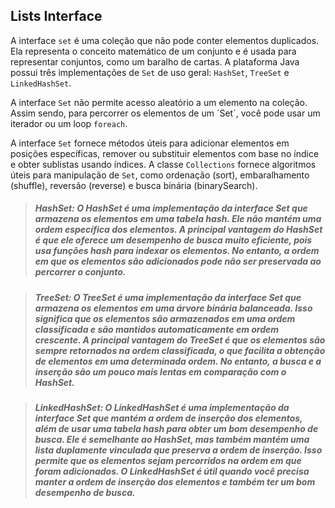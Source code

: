 ## Lists Interface

A interface `set` é uma coleção que não pode conter elementos duplicados. Ela representa o conceito matemático de um conjunto e é usada para representar conjuntos, como um baralho de cartas.
A plataforma Java possui três implementações de `Set` de uso geral: `HashSet`, `TreeSet` e `LinkedHashSet`.

A interface `Set` não permite acesso aleatório a um elemento na coleção. Assim sendo, para percorrer os elementos de um ´Set´, você pode usar um iterador ou um loop `foreach`.

A interface `Set` fornece métodos úteis para adicionar elementos em posições específicas, remover ou substituir elementos com base no índice e obter sublistas usando índices.
A classe `Collections` fornece algoritmos úteis para manipulação de `Set`, como ordenação (sort), embaralhamento (shuffle), reversão (reverse) e busca binária (binarySearch).

> ##### *HashSet*: O HashSet é uma implementação da interface Set que armazena os elementos em uma tabela hash. Ele não mantém uma ordem específica dos elementos. A principal vantagem do HashSet é que ele oferece um desempenho de busca muito eficiente, pois usa funções hash para indexar os elementos. No entanto, a ordem em que os elementos são adicionados pode não ser preservada ao percorrer o conjunto.

> ##### *TreeSet*: O TreeSet é uma implementação da interface Set que armazena os elementos em uma árvore binária balanceada. Isso significa que os elementos são armazenados em uma ordem classificada e são mantidos automaticamente em ordem crescente. A principal vantagem do TreeSet é que os elementos são sempre retornados na ordem classificada, o que facilita a obtenção de elementos em uma determinada ordem. No entanto, a busca e a inserção são um pouco mais lentas em comparação com o HashSet.

> ##### *LinkedHashSet*: O LinkedHashSet é uma implementação da interface Set que mantém a ordem de inserção dos elementos, além de usar uma tabela hash para obter um bom desempenho de busca. Ele é semelhante ao HashSet, mas também mantém uma lista duplamente vinculada que preserva a ordem de inserção. Isso permite que os elementos sejam percorridos na ordem em que foram adicionados. O LinkedHashSet é útil quando você precisa manter a ordem de inserção dos elementos e também ter um bom desempenho de busca.